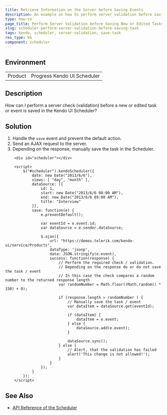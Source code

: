 ```yaml
---
title: Retrieve Information on the Server before Saving Events
description: An example on how to perform server validation before saving a new or edited Kendo UI Scheduler task or event.
type: how-to
page_title: Perform Server Validation before Saving New or Edited Tasks | Kendo UI Scheduler for jQuery
slug: scheduler-perform-server-validation-before-saving-task
tags: kendo, scheduler, server-validation, save-task
res_type: kb
component: scheduler
---
```


## Environment

<table>
 <tr>
  <td>Product</td>
  <td>Progress Kendo UI Scheduler</td>
 </tr>
</table>

## Description

How can I perform a server check (validation) before a new or edited task or event is saved in the Kendo UI Scheduler?

## Solution

1. Handle the `save` event and prevent the default action.
1. Send an AJAX request to the server.
1. Depending on the response, manually save the task in the Scheduler.

```dojo
	<div id="scheduler"></div>

	<script>
		$("#scheduler").kendoScheduler({
			date: new Date("2013/6/6"),
			views: [ "day", "month" ],
			dataSource: [{
				id: 1,
				start: new Date("2013/6/6 08:00 AM"),
				end: new Date("2013/6/6 09:00 AM"),
				title: "Interview"
			}],
			save: function(e) {
				e.preventDefault();

				var eventId = e.event.id;
				var dataSource = e.sender.dataSource;

				$.ajax({
					url: "https://demos.telerik.com/kendo-ui/service/Products",
					dataType: 'jsonp',
					data: JSON.stringify(e.event),
					success: function(response) {
						// Perform the required check / validation.
						// Depending on the response do or do not save the task / event
						// In this case the check compares a random number to the returned response length
						var randomNumber = Math.floor((Math.random() * 150) + 0);

						if (response.length > randomNumber ) {
							// Manually save the task / event
							var dataItem = dataSource.get(eventId);

							if (dataItem) {
								dataItem = e.event;
							} else {
								dataSource.add(e.event);
							}

							dataSource.sync();
						} else {
							// Alert, that the validation has failed
							alert('This change is not allowed!');
						}
					}
				});
			}
		});
	</script>
```

## See Also

* [API Reference of the Scheduler](http://docs.telerik.com/kendo-ui/api/javascript/ui/scheduler)
